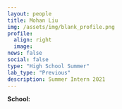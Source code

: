 ```yaml
---
layout: people
title: Mohan Liu
img: /assets/img/blank_profile.png
profile:
  align: right
  image:
news: false
social: false
type: "High School Summer"
lab_type: "Previous"
description: Summer Intern 2021
---
```


**School:**
